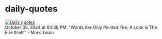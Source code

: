 # daily-quotes
[![Daily quotes](https://github.com/ceepu8/daily-quotes/actions/workflows/daily-quote.yml/badge.svg)](https://github.com/ceepu8/daily-quotes/actions/workflows/daily-quote.yml)<br/>
October 05, 2024 at 04:38 PM: "Words Are Only Painted Fire; A Look Is The Fire Itself." - Mark Twain
